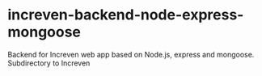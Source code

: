 # increven-backend-node-express-mongoose
Backend for Increven web app based on Node.js, express and mongoose. Subdirectory to Increven
